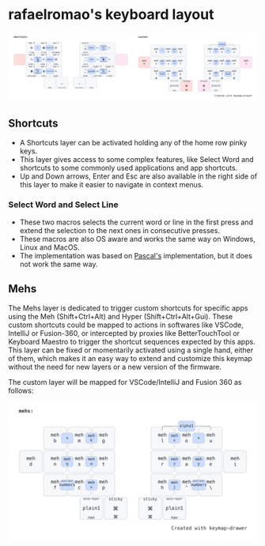 # rafaelromao's keyboard layout

![img](../img/shortcuts.png)

## Shortcuts

- A Shortcuts layer can be activated holding any of the home row pinky keys.
- This layer gives access to some complex features, like Select Word and shortcuts to some commonly used applications and app shortcuts.
- Up and Down arrows, Enter and Esc are also available in the right side of this layer to make it easier to navigate in context menus.

### Select Word and Select Line
- These two macros selects the current word or line in the first press and extend the selection to the next ones in consecutive presses.
- These macros are also OS aware and works the same way on Windows, Linux and MacOS.
- The implementation was based on [Pascal's](https://github.com/getreuer/qmk-keymap) implementation, but it does not work the same way.

## Mehs

The Mehs layer is dedicated to trigger custom shortcuts for specific apps using the Meh (Shift+Ctrl+Alt) and Hyper (Shift+Ctrl+Alt+Gui).
These custom shortcuts could be mapped to actions in softwares like VSCode, IntelliJ or Fusion-360, or intercepted by proxies like BetterTouchTool or Keyboard Maestro to trigger the shortcut sequences expected by this apps.
This layer can be fixed or momentarily activated using a single hand, either of them, which makes it an easy way to extend and customize this keymap without the need for new layers or a new version of the firmware. 

The custom layer will be mapped for VSCode/IntelliJ and Fusion 360 as follows:

![img](../img/mehs.png)